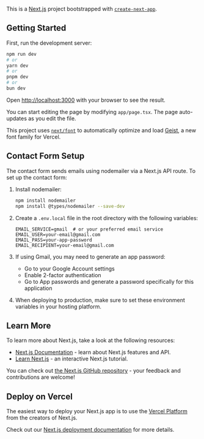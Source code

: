 This is a [Next.js](https://nextjs.org) project bootstrapped with [`create-next-app`](https://nextjs.org/docs/app/api-reference/cli/create-next-app).

## Getting Started

First, run the development server:

```bash
npm run dev
# or
yarn dev
# or
pnpm dev
# or
bun dev
```

Open [http://localhost:3000](http://localhost:3000) with your browser to see the result.

You can start editing the page by modifying `app/page.tsx`. The page auto-updates as you edit the file.

This project uses [`next/font`](https://nextjs.org/docs/app/building-your-application/optimizing/fonts) to automatically optimize and load [Geist](https://vercel.com/font), a new font family for Vercel.

## Contact Form Setup

The contact form sends emails using nodemailer via a Next.js API route. To set up the contact form:

1. Install nodemailer:
   ```bash
   npm install nodemailer
   npm install @types/nodemailer --save-dev
   ```

2. Create a `.env.local` file in the root directory with the following variables:
   ```
   EMAIL_SERVICE=gmail  # or your preferred email service
   EMAIL_USER=your-email@gmail.com
   EMAIL_PASS=your-app-password
   EMAIL_RECIPIENT=your-email@gmail.com
   ```

3. If using Gmail, you may need to generate an app password:
   - Go to your Google Account settings
   - Enable 2-factor authentication
   - Go to App passwords and generate a password specifically for this application

4. When deploying to production, make sure to set these environment variables in your hosting platform.

## Learn More

To learn more about Next.js, take a look at the following resources:

- [Next.js Documentation](https://nextjs.org/docs) - learn about Next.js features and API.
- [Learn Next.js](https://nextjs.org/learn) - an interactive Next.js tutorial.

You can check out [the Next.js GitHub repository](https://github.com/vercel/next.js) - your feedback and contributions are welcome!

## Deploy on Vercel

The easiest way to deploy your Next.js app is to use the [Vercel Platform](https://vercel.com/new?utm_medium=default-template&filter=next.js&utm_source=create-next-app&utm_campaign=create-next-app-readme) from the creators of Next.js.

Check out our [Next.js deployment documentation](https://nextjs.org/docs/app/building-your-application/deploying) for more details.
